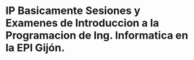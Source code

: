 # IP Basicamente Sesiones y Examenes de Introduccion a la Programacion de Ing. Informatica en la EPI Gijón.
